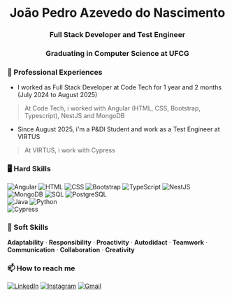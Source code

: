 <h1 align="center">João Pedro Azevedo do Nascimento</h1>
<h3 align="center">Full Stack Developer and Test Engineer </h3>
<h3 align="center">Graduating in Computer Science at UFCG </h3>

### 💼 Professional Experiences
- I worked as Full Stack Developer at Code Tech for 1 year and 2 months (July 2024 to August 2025)
> At Code Tech, i worked with Angular (HTML, CSS, Bootstrap, Typescript), NestJS and MongoDB
- Since August 2025, i'm a P&DI Student and work as a Test Engineer at VIRTUS
> At VIRTUS, i work with Cypress

### 🖥️ Hard Skills
![Angular](https://img.shields.io/badge/Angular-DD0031?style=for-the-badge&logo=angular&logoColor=white)
![HTML](https://img.shields.io/badge/HTML-E34F26?style=for-the-badge&logo=html5&logoColor=white)
![CSS](https://img.shields.io/badge/CSS-1572B6?style=for-the-badge&logo=css3&logoColor=white)
![Bootstrap](https://img.shields.io/badge/Bootstrap-7952B3?style=for-the-badge&logo=bootstrap&logoColor=white)
![TypeScript](https://img.shields.io/badge/TypeScript-3178C6?style=for-the-badge&logo=typescript&logoColor=white)
![NestJS](https://img.shields.io/badge/NestJS-E0234E?style=for-the-badge&logo=nestjs&logoColor=white)
<br>
![MongoDB](https://img.shields.io/badge/MongoDB-47A248?style=for-the-badge&logo=mongodb&logoColor=white)
![SQL](https://img.shields.io/badge/SQL-000?style=for-the-badge&logo=sql&logoColor=white)
![PostgreSQL](https://img.shields.io/badge/PostgreSQL-316192?style=for-the-badge&logo=postgresql&logoColor=white)
<br>
![Java](https://img.shields.io/badge/Java-007396?style=for-the-badge&logo=java&logoColor=white)
![Python](https://img.shields.io/badge/Python-3776AB?style=for-the-badge&logo=python&logoColor=white)
<br>
![Cypress](https://img.shields.io/badge/Cypress-17202C?style=for-the-badge&logo=cypress&logoColor=white)

### 🎯 Soft Skills
**Adaptability** · **Responsibility** · **Proactivity** · **Autodidact** · **Teamwork** · **Communication** · **Collaboration** · **Creativity**

### 📫 How to reach me
[![LinkedIn](https://img.shields.io/badge/LinkedIn-0E76A8?style=for-the-badge&logo=linkedin&logoColor=white)](https://www.linkedin.com/in/joão-pedro-azevedo-43739a2a3)
[![Instagram](https://img.shields.io/badge/Instagram-E4405F?style=for-the-badge&logo=instagram&logoColor=white)](https://www.instagram.com/jpedro8azevedo/)
[![Gmail](https://img.shields.io/badge/Gmail-333333?style=for-the-badge&logo=gmail&logoColor=red)](mailto:joaopedroabr@gmail.com)
